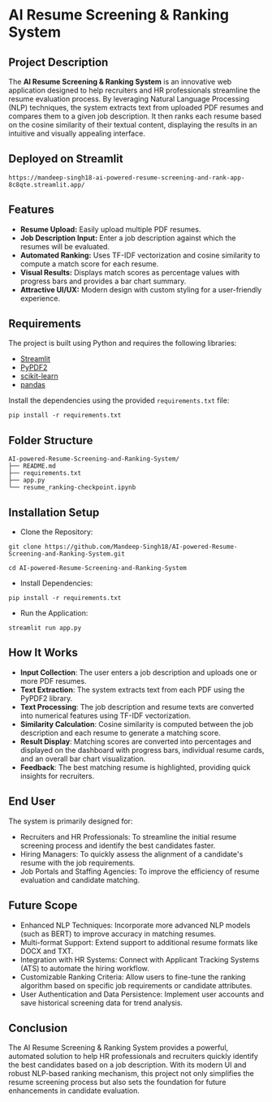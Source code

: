 
# AI Resume Screening & Ranking System

## Project Description
The **AI Resume Screening & Ranking System** is an innovative web application designed to help recruiters and HR professionals streamline the resume evaluation process. By leveraging Natural Language Processing (NLP) techniques, the system extracts text from uploaded PDF resumes and compares them to a given job description. It then ranks each resume based on the cosine similarity of their textual content, displaying the results in an intuitive and visually appealing interface.

## Deployed on Streamlit
```
https://mandeep-singh18-ai-powered-resume-screening-and-rank-app-8c8qte.streamlit.app/      
```

## Features
- **Resume Upload:** Easily upload multiple PDF resumes.
- **Job Description Input:** Enter a job description against which the resumes will be evaluated.
- **Automated Ranking:** Uses TF-IDF vectorization and cosine similarity to compute a match score for each resume.
- **Visual Results:** Displays match scores as percentage values with progress bars and provides a bar chart summary.
- **Attractive UI/UX:** Modern design with custom styling for a user-friendly experience.

## Requirements
The project is built using Python and requires the following libraries:
- [Streamlit](https://streamlit.io/)
- [PyPDF2](https://pypi.org/project/PyPDF2/)
- [scikit-learn](https://scikit-learn.org/stable/)
- [pandas](https://pandas.pydata.org/)

Install the dependencies using the provided `requirements.txt` file:

```
pip install -r requirements.txt

```

## Folder Structure

```
AI-powered-Resume-Screening-and-Ranking-System/
├── README.md                     
├── requirements.txt               
├── app.py                        
└── resume_ranking-checkpoint.ipynb
```
## Installation Setup

- Clone the Repository:
```
git clone https://github.com/Mandeep-Singh18/AI-powered-Resume-Screening-and-Ranking-System.git

cd AI-powered-Resume-Screening-and-Ranking-System

```

- Install Dependencies:
```
pip install -r requirements.txt
```

- Run the Application:
```
streamlit run app.py
```

## How It Works
- **Input Collection**: The user enters a job description and uploads one or more PDF resumes.
- **Text Extraction**: The system extracts text from each PDF using the PyPDF2 library.
- **Text Processing**: The job description and resume texts are converted into numerical features using TF-IDF vectorization.
- **Similarity Calculation**: Cosine similarity is computed between the job description and each resume to generate a matching score.
- **Result Display**: Matching scores are converted into percentages and displayed on the dashboard with progress bars, individual resume cards, and an overall bar chart visualization.
- **Feedback**: The best matching resume is highlighted, providing quick insights for recruiters.

## End User
The system is primarily designed for:

- Recruiters and HR Professionals: To streamline the initial resume screening process and identify the best candidates faster.
- Hiring Managers: To quickly assess the alignment of a candidate's resume with the job requirements.
- Job Portals and Staffing Agencies: To improve the efficiency of resume evaluation and candidate matching.

## Future Scope

- Enhanced NLP Techniques: Incorporate more advanced NLP models (such as BERT) to improve accuracy in matching resumes.
- Multi-format Support: Extend support to additional resume formats like DOCX and TXT.
- Integration with HR Systems: Connect with Applicant Tracking Systems (ATS) to automate the hiring workflow.
- Customizable Ranking Criteria: Allow users to fine-tune the ranking algorithm based on specific job requirements or candidate attributes.
- User Authentication and Data Persistence: Implement user accounts and save historical screening data for trend analysis.

## Conclusion

The AI Resume Screening & Ranking System provides a powerful, automated solution to help HR professionals and recruiters quickly identify the best candidates based on a job description. With its modern UI and robust NLP-based ranking mechanism, this project not only simplifies the resume screening process but also sets the foundation for future enhancements in candidate evaluation.
